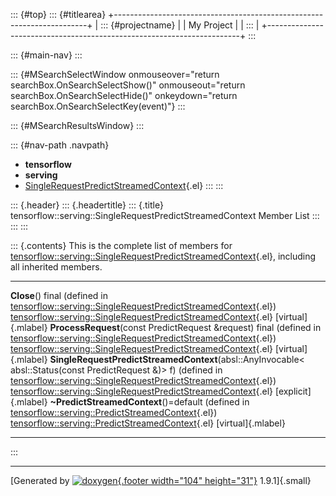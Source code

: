 ::: {#top}
::: {#titlearea}
+-----------------------------------------------------------------------+
| ::: {#projectname}                                                    |
| My Project                                                            |
| :::                                                                   |
+-----------------------------------------------------------------------+
:::

::: {#main-nav}
:::

::: {#MSearchSelectWindow onmouseover="return searchBox.OnSearchSelectShow()" onmouseout="return searchBox.OnSearchSelectHide()" onkeydown="return searchBox.OnSearchSelectKey(event)"}
:::

::: {#MSearchResultsWindow}
:::

::: {#nav-path .navpath}
-   **tensorflow**
-   **serving**
-   [SingleRequestPredictStreamedContext](classtensorflow_1_1serving_1_1SingleRequestPredictStreamedContext.html){.el}
:::
:::

::: {.header}
::: {.headertitle}
::: {.title}
tensorflow::serving::SingleRequestPredictStreamedContext Member List
:::
:::
:::

::: {.contents}
This is the complete list of members for
[tensorflow::serving::SingleRequestPredictStreamedContext](classtensorflow_1_1serving_1_1SingleRequestPredictStreamedContext.html){.el},
including all inherited members.

  ------------------------------------------------------------------------------------------------------------------------------------------------------------------------------------------------------------------------------------------------------------- ----------------------------------------------------------------------------------------------------------------------------------------- ---------------------
  **Close**() final (defined in [tensorflow::serving::SingleRequestPredictStreamedContext](classtensorflow_1_1serving_1_1SingleRequestPredictStreamedContext.html){.el})                                                                                        [tensorflow::serving::SingleRequestPredictStreamedContext](classtensorflow_1_1serving_1_1SingleRequestPredictStreamedContext.html){.el}   [virtual]{.mlabel}
  **ProcessRequest**(const PredictRequest &request) final (defined in [tensorflow::serving::SingleRequestPredictStreamedContext](classtensorflow_1_1serving_1_1SingleRequestPredictStreamedContext.html){.el})                                                  [tensorflow::serving::SingleRequestPredictStreamedContext](classtensorflow_1_1serving_1_1SingleRequestPredictStreamedContext.html){.el}   [virtual]{.mlabel}
  **SingleRequestPredictStreamedContext**(absl::AnyInvocable\< absl::Status(const PredictRequest &)\> f) (defined in [tensorflow::serving::SingleRequestPredictStreamedContext](classtensorflow_1_1serving_1_1SingleRequestPredictStreamedContext.html){.el})   [tensorflow::serving::SingleRequestPredictStreamedContext](classtensorflow_1_1serving_1_1SingleRequestPredictStreamedContext.html){.el}   [explicit]{.mlabel}
  **\~PredictStreamedContext**()=default (defined in [tensorflow::serving::PredictStreamedContext](classtensorflow_1_1serving_1_1PredictStreamedContext.html){.el})                                                                                             [tensorflow::serving::PredictStreamedContext](classtensorflow_1_1serving_1_1PredictStreamedContext.html){.el}                             [virtual]{.mlabel}
  ------------------------------------------------------------------------------------------------------------------------------------------------------------------------------------------------------------------------------------------------------------- ----------------------------------------------------------------------------------------------------------------------------------------- ---------------------
:::

------------------------------------------------------------------------

[Generated by [![doxygen](doxygen.svg){.footer width="104"
height="31"}](https://www.doxygen.org/index.html) 1.9.1]{.small}
